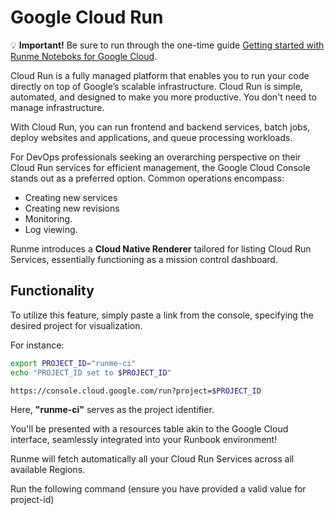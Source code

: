 # Google Cloud Run

💡 **Important!** Be sure to run through the one-time guide [Getting started with Runme Noteboks for Google Cloud](setup.md).

Cloud Run is a fully managed platform that enables you to run your code directly on top of Google’s scalable infrastructure. Cloud Run is simple, automated, and designed to make you more productive. You don't need to manage infrastructure.

With Cloud Run, you can run frontend and backend services, batch jobs, deploy websites and applications, and queue processing workloads.

For DevOps professionals seeking an overarching perspective on their Cloud Run services for efficient management, the Google Cloud Console stands out as a preferred option. Common operations encompass:

- Creating new services
- Creating new revisions
- Monitoring.
- Log viewing.

Runme introduces a **Cloud Native Renderer** tailored for listing Cloud Run Services, essentially functioning as a mission control dashboard.

## Functionality

To utilize this feature, simply paste a link from the console, specifying the desired project for visualization.

For instance:

```sh
export PROJECT_ID="runme-ci"
echo "PROJECT_ID set to $PROJECT_ID"
```

```sh
https://console.cloud.google.com/run?project=$PROJECT_ID
```

Here, **"runme-ci"** serves as the project identifier.

You'll be presented with a resources table akin to the Google Cloud interface, seamlessly integrated into your Runbook environment!

Runme will fetch automatically all your Cloud Run Services across all available Regions.

Run the following command (ensure you have provided a valid value for project-id)
